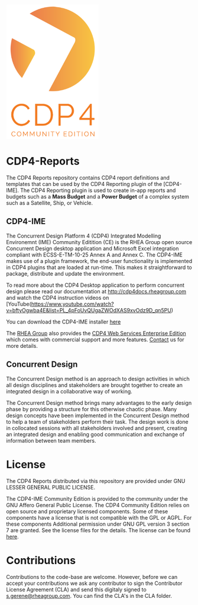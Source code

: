 <img src="https://github.com/RHEAGROUP/CDP4-Reports/raw/master/CDP-Community-Edition.png" width="250">

# CDP4-Reports

The CDP4 Reports repository contains CDP4 report definitions and templates that can be used by the CDP4 Reporting plugin of the [CDP4-IME]. The CDP4 Reporting plugin is used to create in-app reports and budgets such as a **Mass Budget** and a **Power Budget** of a complex system such as a Satellite, Ship, or Vehicle.

## CDP4-IME

The Concurrent Design Platform 4 (CDP4) Integrated Modelling Environemnt (IME) Community Editition (CE) is the RHEA Group open source Concurrent Design desktop application and Microsoft Excel integration compliant with ECSS-E-TM-10-25 Annex A and Annex C. The CDP4-IME makes use of a plugin framework, the end-user functionality is implemented in CDP4 plugins that are loaded at run-time. This makes it straightforward to package, distribute and update the environment.

To read more about the CDP4 Desktop application to perform concurrent design please read our documentation at http://cdp4docs.rheagroup.com and watch the CDP4 instruction videos on [YouTube(https://www.youtube.com/watch?v=bftyOgwba4E&list=PL_4pFoUvQUgaZWOdXAS9xvOdz9D_qn5PU)

You can download the CDP4-IME installer [here](https://github.com/RHEAGROUP/CDP4-IME-Community-Edition/releases)

The [RHEA Group](https://www.rheagroup.com) also provides the [CDP4 Web Services Enterprise Edition](https://github.com/RHEAGROUP/CDP4-WebServices-Community-Edition/wiki/CDP4-Web-Services-Enterprise-Edition) which comes with commercial support and more features. [Contact](https://www.rheagroup.com/contact) us for more details.

## Concurrent Design

The Concurrent Design method is an approach to design activities in which all design disciplines and stakeholders are brought together to create an integrated design in a collaborative way of working.

The Concurrent Design method brings many advantages to the early design phase by providing a structure for this otherwise chaotic phase. Many design concepts have been implemented in the Concurrent Design method to help a team of stakeholders perform their task. The design work is done in collocated sessions with all stakeholders involved and present, creating an integrated design and enabling good communication and exchange of information between team members.

# License

The CDP4 Reports distributed via this repository are provided under GNU LESSER GENERAL PUBLIC LICENSE.

The CDP4-IME Community Edition is provided to the community under the GNU Affero General Public License. The CDP4 Community Edition relies on open source and proprietary licensed components. Some of these components have a license that is not compatible with the GPL or AGPL. For these components Additional permission under GNU GPL version 3 section 7 are granted. See the license files for the details. The license can be found [here](LICENSE).

# Contributions

Contributions to the code-base are welcome. However, before we can accept your contributions we ask any contributor to sign the Contributor License Agreement (CLA) and send this digitaly signed to s.gerene@rheagroup.com. You can find the CLA's in the CLA folder.